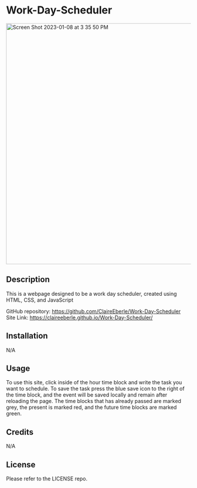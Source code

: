 # Work-Day-Scheduler

<img width="658" alt="Screen Shot 2023-01-08 at 3 35 50 PM" src="https://user-images.githubusercontent.com/116858582/211224613-6d950a59-28c2-4ab3-b04d-d2ce64d3e2ad.png">


## Description

This is a webpage designed to be a work day scheduler, created using HTML, CSS, and JavaScript

GitHub repository: https://github.com/ClaireEberle/Work-Day-Scheduler
Site Link: https://claireeberle.github.io/Work-Day-Scheduler/

## Installation

N/A

## Usage

To use this site, click inside of the hour time block and write the task you want to schedule. To save the task press the blue save icon to the right of the time block, and the event will be saved locally and remain after reloading the page. The time blocks that has already passed are marked grey, the present is marked red, and the future time blocks are marked green. 

## Credits

N/A

## License

Please refer to the LICENSE repo. 
